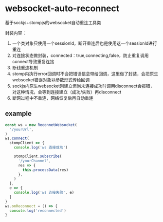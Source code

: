# websocket-auto-reconnect
基于sockjs+stompjs的websocket自动重连工具类

封装内容：
1. 一个类对象只使用一个sessionId，断开重连后也是使用这一个sessionId进行重连
2. 对连接状态做封装，connected：true,connecting,false，防止重复调用connect导致重复连接
3. 断线重连机制
4. stomp内执行error回调时不会把错误信息带给回调，这里做了封装，会把原生websocket错误对象以参数形式传给回调
5. sockjs内原生websocket刚建立但尚未连接成功时调用disconnect会报错，对这种情况，会等到连接建立（成功/失败）再disconnect
6. 断网过程中不重连，网络恢复后再自动重连

## example

```javascript
const ws = new ReconnetWebsocket(
  '/yourUrl',
)
ws.connect(
  stompClient => {
    console.log('ws 连接成功')

    stompClient.subscribe(
      '/yourChannel',
      res => {
        this.processData(res)
      },
    )
  },
  e => {
    console.log('ws 连接失败', e)
  }
}
ws.onReconnect = () => {
  console.log('reconnected')
}
```
